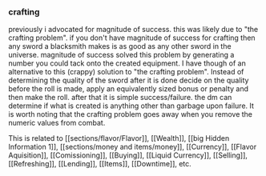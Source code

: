 


### crafting
previously i advocated for magnitude of success. this was likely due to "the crafting problem". if you don't have magnitude of success for crafting then any sword a blacksmith makes is as good as any other sword in the universe. magnitude of success solved this problem by generating a number you could tack onto the created equipment.
I have though of an alternative to this (crappy) solution to "the crafting problem". Instead of determining the quality of the sword after it is done decide on the quality before the roll is made, apply an equivalently sized bonus or penalty and then make the roll. after that it is simple success/failure. the dm can determine if what is created is anything other than garbage upon failure.
It is worth noting that the crafting problem goes away when you remove the numeric values from combat.

This is related to [[sections/flavor/Flavor]], [[Wealth]], [[big Hidden Information 1]], [[sections/money and items/money]], [[Currency]], [[Flavor Aquisition]], [[Comissioning]], [[Buying]], [[Liquid Currency]], [[Selling]], [[Refreshing]], [[Lending]], [[Items]], [[Downtime]], etc.